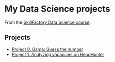 # My Data Science projects

From the [SkillFactory Data Science course](https://skillfactory.ru/data-scientist-pro).

## Projects

* [Project 0. Game: Guess the number](https://github.com/andreydokuchaev/sf-data-science/tree/main/project_0)
* [Project 1. Analyzing vacancies on HeadHunter](https://github.com/andreydokuchaev/sf-data-science/tree/main/project_1)